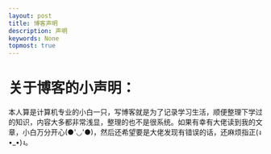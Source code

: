 ```yaml
---
layout: post
title: 博客声明
description: 声明
keywords: None
topmost: true
---
```


# 关于博客的小声明：

本人算是计算机专业的小白一只，写博客就是为了记录学习生活，顺便整理下学过的知识，内容大多都非常浅显，整理的也不是很系统。如果有幸有大佬读到我的文章，小白万分开心(●'◡'●)，然后还希望要是大佬发现有错误的话，还麻烦指正(ง •_•)ง。



